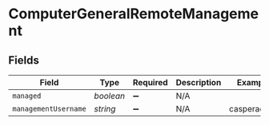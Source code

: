 # ComputerGeneralRemoteManagement


## Fields

| Field                | Type                 | Required             | Description          | Example              |
| -------------------- | -------------------- | -------------------- | -------------------- | -------------------- |
| `managed`            | *boolean*            | :heavy_minus_sign:   | N/A                  |                      |
| `managementUsername` | *string*             | :heavy_minus_sign:   | N/A                  | casperadmin          |